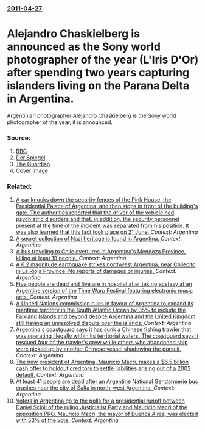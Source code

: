 ### [2011-04-27](/news/2011/04/27/index.md)

# Alejandro Chaskielberg is announced as the Sony world photographer of the year (L'Iris D'Or) after spending two years capturing islanders living on the Parana Delta in Argentina. 

Argentinian photographer Alejandro Chaskielberg is the Sony world photographer of the year, it is announced.


### Source:

1. [BBC](http://www.bbc.co.uk/news/entertainment-arts-13213796)
2. [Der Spiegel](http://www.spiegel.de/international/zeitgeist/0,1518,759556,00.html)
3. [The Guardian](http://www.guardian.co.uk/artanddesign/2011/apr/27/sony-world-photography-award-alejndro-chaskielberg)
3. [Cover Image](http://ichef-1.bbci.co.uk/news/1024/media/images/52370000/jpg/_52370108_52370107.jpg)

### Related:

1. [A car knocks down the security fences of the Pink House, the Presidential Palace of Argentina, and then stops in front of the building's gate. The authorities reported that the driver of the vehicle had psychiatric disorders and that, in addition, the security personnel present at the time of the incident was separated from his position. It was also learned that this fact took place on 21 June. ](/news/2017/06/29/a-car-knocks-down-the-security-fences-of-the-pink-house-the-presidential-palace-of-argentina-and-then-stops-in-front-of-the-building-s-gat.md) _Context: Argentina_
2. [A secret collection of Nazi heritage is found in Argentina. ](/news/2017/06/20/a-secret-collection-of-nazi-heritage-is-found-in-argentina.md) _Context: Argentina_
3. [A bus traveling to Chile overturns in Argentina's Mendoza Province, killing at least 19 people. ](/news/2017/02/18/a-bus-traveling-to-chile-overturns-in-argentina-s-mendoza-province-killing-at-least-19-people.md) _Context: Argentina_
4. [A 6.2 magnitude earthquake strikes northwest Argentina, near Chilecito in La Rioja Province. No reports of damages or injuries. ](/news/2016/11/13/a-6-2-magnitude-earthquake-strikes-northwest-argentina-near-chilecito-in-la-rioja-province-no-reports-of-damages-or-injuries.md) _Context: Argentina_
5. [Five people are dead and five are in hospital after taking ecstasy at an Argentine version of the Time Warp Festival featuring electronic music acts. ](/news/2016/04/16/five-people-are-dead-and-five-are-in-hospital-after-taking-ecstasy-at-an-argentine-version-of-the-time-warp-festival-featuring-electronic-mu.md) _Context: Argentina_
6. [A United Nations commission rules in favour of Argentina to expand its maritime territory in the South Atlantic Ocean by 35% to include the Falkland Islands and beyond despite Argentina and the United Kingdom still having an unresolved dispute over the islands. ](/news/2016/03/29/a-united-nations-commission-rules-in-favour-of-argentina-to-expand-its-maritime-territory-in-the-south-atlantic-ocean-by-35-to-include-the.md) _Context: Argentina_
7. [Argentina's coastguard says it has sunk a Chinese fishing trawler that was operating illegally within its territorial waters. The coastguard says it rescued four of the trawler's crew while others who abandoned ship were picked up by another Chinese vessel shadowing the pursuit. ](/news/2016/03/15/argentina-s-coastguard-says-it-has-sunk-a-chinese-fishing-trawler-that-was-operating-illegally-within-its-territorial-waters-the-coastguard.md) _Context: Argentina_
8. [The new president of Argentina, Mauricio Macri, makes a $6.5 billion cash offer to holdout creditors to settle liabilities arising out of a 2002 default. ](/news/2016/02/5/the-new-president-of-argentina-mauricio-macri-makes-a-6-5-billion-cash-offer-to-holdout-creditors-to-settle-liabilities-arising-out-of-a.md) _Context: Argentina_
9. [At least 41 people are dead after an Argentine National Gendarmerie bus crashes near the city of Salta in north-west Argentina. ](/news/2015/12/14/at-least-41-people-are-dead-after-an-argentine-national-gendarmerie-bus-crashes-near-the-city-of-salta-in-north-west-argentina.md) _Context: Argentina_
10. [Voters in Argentina go to the polls for a presidential runoff between Daniel Scioli of the ruling Justicialist Party and Mauricio Macri of the opposition PRO. Mauricio Macri, the mayor of Buenos Aires, was elected with 53% of the vote. ](/news/2015/11/22/voters-in-argentina-go-to-the-polls-for-a-presidential-runoff-between-daniel-scioli-of-the-ruling-justicialist-party-and-mauricio-macri-of-t.md) _Context: Argentina_
